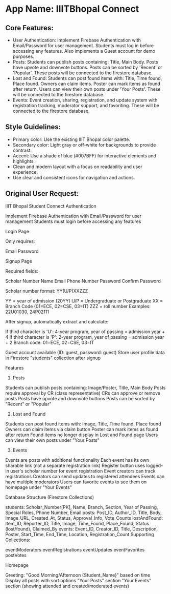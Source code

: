 # **App Name**: IIITBhopal Connect

## Core Features:

- User Authentication: Implement Firebase Authentication with Email/Password for user management. Students must log in before accessing any features. Also implements a Guest account for demo purposes.
- Posts: Students can publish posts containing: Title, Main Body. Posts have upvote and downvote buttons. Posts can be sorted by 'Recent' or 'Popular'. These posts will be connected to the firestore database.
- Lost and Found: Students can post found items with: Title, Time found, Place found. Owners can claim items. Poster can mark items as found after return. Users can view their own posts under 'Your Posts'. These will be connected to the firestore database.
- Events: Event creation, sharing, registration, and update system with registration tracking, moderator support, and favoriting. These will be connected to the firestore database.

## Style Guidelines:

- Primary color: Use the existing IIIT Bhopal color palette.
- Secondary color: Light gray or off-white for backgrounds to provide contrast.
- Accent: Use a shade of blue (#007BFF) for interactive elements and highlights.
- Clean and modern layout with a focus on readability and user experience.
- Use clear and consistent icons for navigation and actions.

## Original User Request:
IIIT Bhopal Student Connect
Authentication

Implement Firebase Authentication with Email/Password for user management
Students must login before accessing any features

Login Page

Only requires:

Email
Password



Signup Page

Required fields:

Scholar Number
Name
Email
Phone Number
Password
Confirm Password


Scholar number format: YY(U/P)XXZZZ

YY = year of admission (20YY)
U/P = Undergraduate or Postgraduate
XX = Branch Code (01=ECE, 02=CSE, 03=IT)
ZZZ = roll number
Examples: 22U01030, 24P02111


After signup, automatically extract and calculate:

If third character is 'U': 4-year program, year of passing = admission year + 4
If third character is 'P': 2-year program, year of passing = admission year + 2
Branch code: 01=ECE, 02=CSE, 03=IT


Guest account available (ID: guest, password: guest)
Store user profile data in Firestore "students" collection after signup

Features
1. Posts

Students can publish posts containing: Image/Poster, Title, Main Body
Posts require approval by CR (class representative)
CRs can approve or remove posts
Posts have upvote and downvote buttons
Posts can be sorted by "Recent" or "Popular"

2. Lost and Found

Students can post found items with: Image, Title, Time found, Place found
Owners can claim items via claim button
Poster can mark items as found after return
Found items no longer display in Lost and Found page
Users can view their own posts under "Your Posts"

3. Events

Events are posts with additional functionality
Each event has its own sharable link (not a separate registration link)
Register button uses logged-in user's scholar number for event registration
Event creators can track registrations
Creators can send updates to registered attendees
Events can have multiple moderators
Users can favorite events to see them on homepage under "Your Events"

Database Structure (Firestore Collections)

students: Scholar_Number[PK], Name, Branch, Section, Year of Passing, Special Roles, Phone Number, Email
posts: Post_ID, Author_ID, Title, Body, Image_URL, Created_At, Status, Approval_Info, Vote_Counts
lostAndFound: Item_ID, Reporter_ID, Title, Image, Time_Found, Place_Found, Status (lost/found), Claimed_By
events: Event_ID, Creator_ID, Title, Description, Poster, Start_Time, End_Time, Location, Registration_Count
Supporting Collections:

eventModerators
eventRegistrations
eventUpdates
eventFavorites
postVotes



Homepage

Greeting: "Good Morning/Afternoon {Student_Name}" based on time
Display all posts with sort options
"Your Posts" section
"Your Events" section (showing attended and created/moderated events)

  